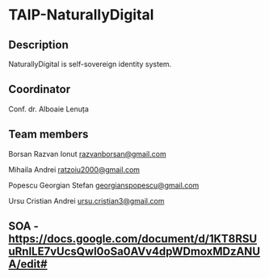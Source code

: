 # TAIP-NaturallyDigital

## Description
NaturallyDigital is self-sovereign identity system.

## Coordinator
Conf. dr. Alboaie Lenuța

## Team members
Borsan Razvan Ionut  razvanborsan@gmail.com

Mihaila Andrei  ratzoiu2000@gmail.com

Popescu Georgian Stefan  georgianspopescu@gmail.com

Ursu Cristian Andrei  ursu.cristian3@gmail.com

## SOA - https://docs.google.com/document/d/1KT8RSUuRnILE7vUcsQwl0oSa0AVv4dpWDmoxMDzANUA/edit#
